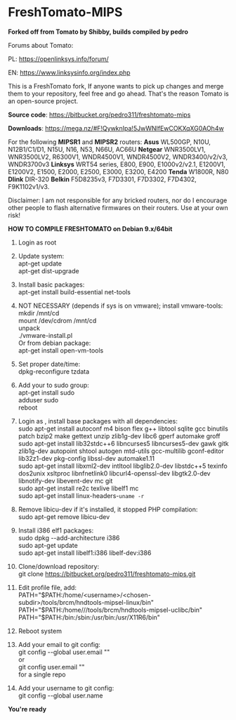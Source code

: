 # **FreshTomato-MIPS** #

**Forked off from Tomato by Shibby, builds compiled by pedro**

Forums about Tomato:

PL: https://openlinksys.info/forum/

EN: https://www.linksysinfo.org/index.php

This is a FreshTomato fork, If anyone wants to pick up changes and merge them to your repository, feel free and go ahead. That's the reason Tomato is an open-source project.

**Source code**: https://bitbucket.org/pedro311/freshtomato-mips

**Downloads**: https://mega.nz/#F!QywknIpa!5JwWNIfEwCOKXqXG0AOh4w

For the following **MIPSR1** and **MIPSR2** routers: **Asus** WL500GP, N10U, N12B1/C1/D1, N15U, N16, N53, N66U, AC66U **Netgear** WNR3500LV1, WNR3500LV2, R6300V1, WNDR4500V1, WNDR4500V2, WNDR3400/v2/v3, WNDR3700v3 **Linksys** WRT54 series, E800, E900, E1000v2/v2.1, E1200V1, E1200V2, E1500, E2000, E2500, E3000, E3200, E4200 **Tenda** W1800R, N80 **Dlink** DIR-320 **Belkin** F5D8235v3, F7D3301, F7D3302, F7D4302, F9K1102v1/v3.

Disclaimer: I am not responsible for any bricked routers, nor do I encourage other people to flash alternative firmwares on their routers. Use at your own risk!


**HOW TO COMPILE FRESHTOMATO on Debian 9.x/64bit**

1. Login as root

2. Update system:  
    apt-get update  
    apt-get dist-upgrade  

3. Install basic packages:  
    apt-get install build-essential net-tools  

4. NOT NECESSARY (depends if sys is on vmware); install vmware-tools:  
    mkdir /mnt/cd  
    mount /dev/cdrom /mnt/cd  
    unpack  
    ./vmware-install.pl  
    Or from debian package:  
    apt-get install open-vm-tools  

5. Set proper date/time:  
    dpkg-reconfigure tzdata  

6. Add your <username> to sudo group:  
    apt-get install sudo  
    adduser <username> sudo  
    reboot  

7. Login as <username>, install base packages with all dependencies:  
    sudo apt-get install autoconf m4 bison flex g++ libtool sqlite gcc binutils patch bzip2 make gettext unzip zlib1g-dev libc6 gperf automake groff  
    sudo apt-get install lib32stdc++6 libncurses5 libncurses5-dev gawk gitk zlib1g-dev autopoint shtool autogen mtd-utils gcc-multilib gconf-editor lib32z1-dev pkg-config libssl-dev automake1.11  
    sudo apt-get install libxml2-dev intltool libglib2.0-dev libstdc++5 texinfo dos2unix xsltproc libnfnetlink0 libcurl4-openssl-dev libgtk2.0-dev libnotify-dev libevent-dev mc git  
    sudo apt-get install re2c texlive libelf1 mc  
    sudo apt-get install linux-headers-`uname -r`  

8. Remove libicu-dev if it's installed, it stopped PHP compilation:  
    sudo apt-get remove libicu-dev  

9. Install i386 elf1 packages:  
    sudo dpkg --add-architecture i386  
    sudo apt-get update  
    sudo apt-get install libelf1:i386 libelf-dev:i386  

10. Clone/download repository:  
    git clone https://bitbucket.org/pedro311/freshtomato-mips.git <chosen-subdir>  

11. Edit profile file, add:  
    PATH="$PATH:/home/<username>/<chosen-subdir>/tools/brcm/hndtools-mipsel-linux/bin"  
    PATH="$PATH:/home/<username>/<chosen-subdir>/tools/brcm/hndtools-mipsel-uclibc/bin"  
    PATH="$PATH:/bin:/sbin:/usr/bin:/usr/X11R6/bin"  

12. Reboot system  

13. Add your email to git config:  
    git config --global user.email "<email-address>"  
   or  
    git config user.email "<email-address>"  
   for a single repo  

14. Add your username to git config:  
    git config --global user.name <name>  
  
**You're ready**

